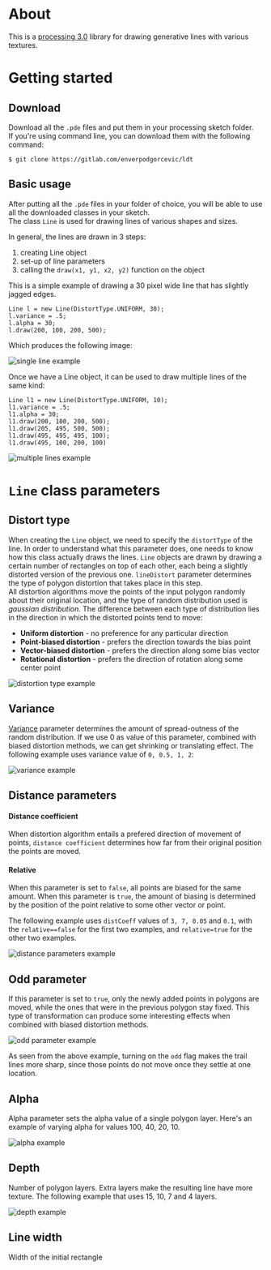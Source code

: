# About

This is a [processing 3.0](https://processing.org/) library for drawing generative lines with various textures.

# Getting started

## Download
Download all the `.pde` files and put them in your processing sketch folder.  
If you're using command line, you can download them with the following command:

`$ git clone https://gitlab.com/enverpodgorcevic/ldt`

## Basic usage
After putting all the `.pde` files in your folder of choice, you will be able to use all the downloaded classes in your sketch.  
The class `Line` is used for drawing lines of various shapes and sizes.  

In general, the lines are drawn in 3 steps:
1. creating Line object
2. set-up of line parameters
3. calling the `draw(x1, y1, x2, y2)` function on the object

This is a simple example of drawing a 30 pixel wide line that has slightly jagged edges.  

    Line l = new Line(DistortType.UNIFORM, 30);
    l.variance = .5;
    l.alpha = 30;
    l.draw(200, 100, 200, 500);

Which produces the following image:  

<a>![single line example](https://gitlab.com/enverpodgorcevic/ldt/-/raw/master/images/1.png)</a>

Once we have a Line object, it can be used to draw multiple lines of the same kind:

    Line l1 = new Line(DistortType.UNIFORM, 10);
    l1.variance = .5;
    l1.alpha = 30;
    l1.draw(200, 100, 200, 500);
    l1.draw(205, 495, 500, 500);
    l1.draw(495, 495, 495, 100);
    l1.draw(495, 100, 200, 100)


<a>![multiple lines example](https://gitlab.com/enverpodgorcevic/ldt/-/raw/master/images/2.png)</a>

# `Line` class parameters

## Distort type

When creating the `Line` object, we need to specify the `distortType` of the line.
In order to understand what this parameter does, one needs to know how this class actually draws the lines.
`Line` objects are drawn by drawing a certain number of rectangles on top of each other, each being a slightly distorted version of the previous one. `lineDistort` parameter determines the type of polygon distortion that takes place in this step.  
All distortion algorithms move the points of the input polygon randomly about their original location, and the type of random distribution used is _gaussian distribution_. The difference between each type of distribution lies in the direction in which the distorted points tend to move:

- **Uniform distortion** - no preference for any particular direction
- **Point-biased distortion** - prefers the direction towards the bias point
- **Vector-biased distortion** - prefers the direction along some bias vector
- **Rotational distortion** - prefers the direction of rotation along some center point

<a>![distortion type example](https://gitlab.com/enverpodgorcevic/ldt/-/raw/master/images/5.png)</a>

## Variance

[Variance](https://en.wikipedia.org/wiki/Variance) parameter determines the amount of spread-outness of the random distribution.
If we use 0 as value of this parameter, combined with biased distortion methods, we can get shrinking or translating effect. The following example uses variance value of `0, 0.5, 1, 2`:

<a>![variance example](https://gitlab.com/enverpodgorcevic/ldt/-/raw/master/images/4.png)</a>

## Distance parameters

#### Distance coefficient

When distortion algorithm entails a prefered direction of movement of points, `distance coefficient` determines how far from their original position the points are moved.

#### Relative

When this parameter is set to `false`, all points are biased for the same amount.
When this parameter is `true`, the amount of biasing is determined by the position of the point relative to some other vector or point.

The following example uses `distCoeff` values of `3, 7, 0.05` and `0.1`, with the `relative==false` for the first two examples, and `relative=true` for the other two examples.

<a>![distance parameters example](https://gitlab.com/enverpodgorcevic/ldt/-/raw/master/images/11.png)</a>

## Odd parameter

If this parameter is set to `true`, only the newly added points in polygons are moved, while the ones that were in the previous polygon stay fixed. This type of transformation can produce some interesting effects when combined with biased distortion methods.

<a>![odd parameter example](https://gitlab.com/enverpodgorcevic/ldt/-/raw/master/images/6.png)</a>

As seen from the above example, turning on the `odd` flag makes the trail lines more sharp, since those points do not move once they settle at one location.

## Alpha

Alpha parameter sets the alpha value of a single polygon layer.
Here's an example of varying alpha for values 100, 40, 20, 10.

<a>![alpha example](https://gitlab.com/enverpodgorcevic/ldt/-/raw/master/images/7.png)</a>

## Depth

Number of polygon layers. Extra layers make the resulting line have more texture.
The following example that uses 15, 10, 7 and 4 layers.

<a>![depth example](https://gitlab.com/enverpodgorcevic/ldt/-/raw/master/images/8.png)</a>

## Line width

Width of the initial rectangle
